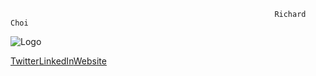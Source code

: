                                                                Richard Choi




![Logo](https://user-images.githubusercontent.com/66279068/165830757-c89a51fe-17b4-4aef-a102-5828f8e4b1a9.png)



<a href = 'https://twitter.com/choir241' target="_blank" >Twitter</a><a href = 'https://www.linkedin.com/in/richard-choir/' target="_blank">LinkedIn</a><a href = 'https://choir.netlify.app/' target="_blank">Website</a>
